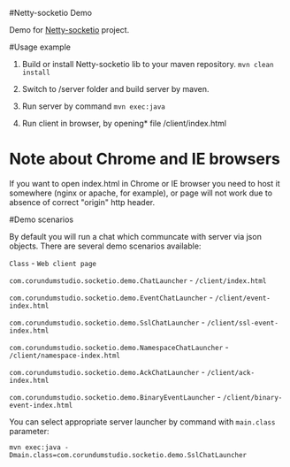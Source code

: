 #Netty-socketio Demo

Demo for [Netty-socketio](https://github.com/mrniko/netty-socketio) project.

#Usage example

1. Build or install Netty-socketio lib to your maven repository.
   `mvn clean install`

2. Switch to /server folder and build server by maven.

3. Run server by command
   `mvn exec:java`

4. Run client in browser, by opening* file /client/index.html

# Note about Chrome and IE browsers
 If you want to open index.html in Chrome or IE browser you need to host it somewhere (nginx or apache, for example),
 or page will not work due to absence of correct "origin" http header.

#Demo scenarios

By default you will run a chat which communcate with server via json objects.
There are several demo scenarios available:

 `Class` - `Web client page`

 `com.corundumstudio.socketio.demo.ChatLauncher` - `/client/index.html`

 `com.corundumstudio.socketio.demo.EventChatLauncher` - `/client/event-index.html`

 `com.corundumstudio.socketio.demo.SslChatLauncher` - `/client/ssl-event-index.html`

 `com.corundumstudio.socketio.demo.NamespaceChatLauncher` - `/client/namespace-index.html`

 `com.corundumstudio.socketio.demo.AckChatLauncher` - `/client/ack-index.html`

 `com.corundumstudio.socketio.demo.BinaryEventLauncher` - `/client/binary-event-index.html`


You can select appropriate server launcher by command with `main.class` parameter:

 `mvn exec:java -Dmain.class=com.corundumstudio.socketio.demo.SslChatLauncher`


   